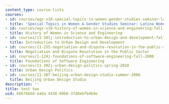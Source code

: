 ```yaml
---
content_type: course-lists
courses:
- id: courses/wgs-s10-special-topics-in-women-gender-studies-seminar-latina-womens-voices-spring-2010
  title: 'Special Topics in Women & Gender Studies Seminar: Latina Women''s Voices'
- id: courses/wgs-s10-history-of-women-in-science-and-engineering-fall-2017
  title: History of Women in Science and Engineering
- id: courses/11-301j-introduction-to-urban-design-and-development-fall-2016
  title: Introduction to Urban Design and Development
- id: courses/11-255-negotiation-and-dispute-resolution-in-the-public-sector-spring-2005
  title: Negotiation and Dispute Resolution in the Public Sector
- id: courses/1-124j-foundations-of-software-engineering-fall-2000
  title: Foundations of Software Engineering
- id: courses/11-302j-urban-design-politics-spring-2010
  title: Urban Design Politics
- id: courses/11-307-beijing-urban-design-studio-summer-2006
  title: Beijing Urban Design Studio
description: ''
title: test two
uid: 66676b6d-a4da-4438-80b6-37d8ebfb4b9e
---
```

